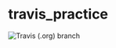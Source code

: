 # travis_practice



![Travis (.org) branch](https://img.shields.io/travis/:user/:repo/:branch.svg)

